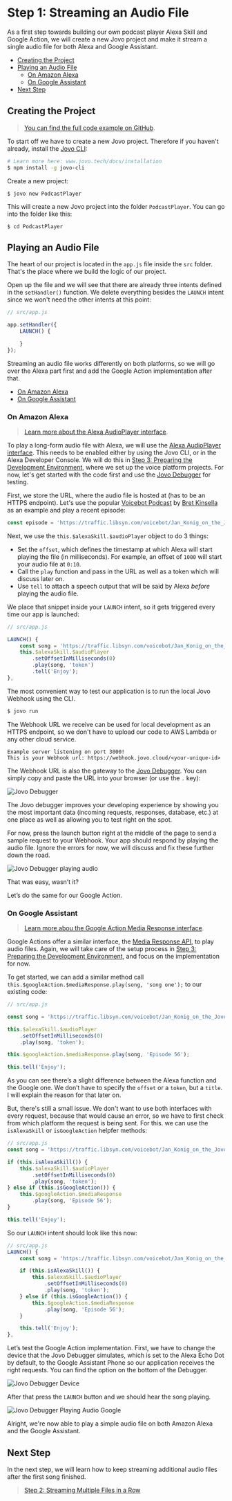 # Step 1: Streaming an Audio File

As a first step towards building our own podcast player Alexa Skill and Google Action, we will create a new Jovo project and make it stream a single audio file for both Alexa and Google Assistant.

* [Creating the Project](#creating-the-project)
* [Playing an Audio File](#playing-an-audio-file)
   * [On Amazon Alexa](#on-amazon-alexa)
   * [On Google Assistant](#on-google-assistant)
* [Next Step](#next-step)

## Creating the Project

> [You can find the full code example on GitHub](https://github.com/jovotech/jovo-sample-podcast-player).

To start off we have to create a new Jovo project. Therefore if you haven't already, install the [Jovo CLI](https://www.jovo.tech/docs/cli):

```sh
# Learn more here: www.jovo.tech/docs/installation
$ npm install -g jovo-cli
```

Create a new project:

```text
$ jovo new PodcastPlayer
```

This will create a new Jovo project into the folder `PodcastPlayer`. You can go into the folder like this:

```text
$ cd PodcastPlayer
```

## Playing an Audio File

The heart of our project is located in the `app.js` file inside the `src` folder. That's the place where we build the logic of our project.

Open up the file and we will see that there are already three intents defined in the `setHandler()` function. We delete everything besides the `LAUNCH` intent since we won't need the other intents at this point:

```javascript
// src/app.js

app.setHandler({
    LAUNCH() {

    }
});
```

Streaming an audio file works differently on both platforms, so we will go over the Alexa part first and add the Google Action implementation after that.

* [On Amazon Alexa](#on-amazon-alexa)
* [On Google Assistant](#on-google-assistant)

### On Amazon Alexa

> [Learn more about the Alexa AudioPlayer interface](https://www.jovo.tech/docs/amazon-alexa/audioplayer).

To play a long-form audio file with Alexa, we will use the [Alexa AudioPlayer interface](https://www.jovo.tech/docs/amazon-alexa/audioplayer). This needs to be enabled either by using the Jovo CLI, or in the Alexa Developer Console. We will do this in [Step 3: Preparing the Development Environment](./step-3-development-environment.md), where we set up the voice platform projects. For now, let's get started with the code first and use the [Jovo Debugger](https://www.jovo.tech/docs/debugger) for testing.

First, we store the URL, where the audio file is hosted at (has to be an HTTPS endpoint). Let's use the popular [Voicebot Podcast](https://voicebot.ai/voicebot-podcasts/) by [Bret Kinsella](https://twitter.com/bretkinsella) as an example and play a recent episode: 

```js
const episode = 'https://traffic.libsyn.com/voicebot/Jan_Konig_on_the_Jovo_Open_Source_Framework_for_Voice_App_Development_-_Voicebot_Podcast_Ep_56.mp3';
```

Next, we use the `this.$alexaSkill.$audioPlayer` object to do 3 things:
* Set the `offset`, which defines the timestamp at which Alexa will start playing the file (in milliseconds). For example, an offset of `1000` will start your audio file at `0:10`.
* Call the `play` function and pass in the URL as well as a token which will discuss later on.
* Use `tell` to attach a speech output that will be said by Alexa *before* playing the audio file.

We place that snippet inside your `LAUNCH` intent, so it gets triggered every time our app is launched:

```javascript
// src/app.js

LAUNCH() {
    const song = 'https://traffic.libsyn.com/voicebot/Jan_Konig_on_the_Jovo_Open_Source_Framework_for_Voice_App_Development_-_Voicebot_Podcast_Ep_56.mp3';
    this.$alexaSkill.$audioPlayer
        .setOffsetInMilliseconds(0)
        .play(song, 'token')
        .tell('Enjoy');
},
```

The most convenient way to test our application is to run the local Jovo Webhook using the CLI.

```sh
$ jovo run
```

The Webhook URL we receive can be used for local development as an HTTPS endpoint, so we don't have to upload our code to AWS Lambda or any other cloud service.

```text
Example server listening on port 3000!
This is your Webhook url: https://webhook.jovo.cloud/<your-unique-id>
```

The Webhook URL is also the gateway to the [Jovo Debugger](https://www.jovo.tech/docs/debugger). You can simply copy and paste the URL into your browser (or use the `.` key):

![Jovo Debugger](./img/jovo-debugger.png)

The Jovo debugger improves your developing experience by showing you the most important data (incoming requests, responses, database, etc.) at one place as well as allowing you to test right on the spot.  

For now, press the launch button right at the middle of the page to send a sample request to your Webhook. Your app should respond by playing the audio file. Ignore the errors for now, we will discuss and fix these further down the road.

![Jovo Debugger playing audio](img/jovo-debugger-playing-audio.png)

That was easy, wasn’t it?

Let’s do the same for our Google Action.

### On Google Assistant

> [Learn more abou the Google Action Media Response interface](https://www.jovo.tech/docs/google-assistant/media-response).

Google Actions offer a similar interface, the [Media Response API](https://www.jovo.tech/docs/google-assistant/media-response), to play audio files. Again, we will take care of the setup process in [Step 3: Preparing the Development Environment](./step-3-development-environment.md), and focus on the implementation for now.

To get started, we can add a similar method call `this.$googleAction.$mediaResponse.play(song, 'song one');` to our existing code:

```javascript
// src/app.js

const song = 'https://traffic.libsyn.com/voicebot/Jan_Konig_on_the_Jovo_Open_Source_Framework_for_Voice_App_Development_-_Voicebot_Podcast_Ep_56.mp3';

this.$alexaSkill.$audioPlayer
    .setOffsetInMilliseconds(0)
    .play(song, 'token');

this.$googleAction.$mediaResponse.play(song, 'Episode 56');

this.tell('Enjoy');
```

As you can see there’s a slight difference between the Alexa function and the Google one. We don’t have to specify the `offset` or a `token`, but a `title`. I will explain the reason for that later on.

But, there's still a small issue. We don't want to use both interfaces with every request, because that would cause an error, so we have to first check from which platform the request is being sent. For this. we can use the `isAlexaSkill` or `isGoogleAction` helpfer methods:

```javascript
// src/app.js
const song = 'https://traffic.libsyn.com/voicebot/Jan_Konig_on_the_Jovo_Open_Source_Framework_for_Voice_App_Development_-_Voicebot_Podcast_Ep_56.mp3';

if (this.isAlexaSkill()) {
    this.$alexaSkill.$audioPlayer
        .setOffsetInMilliseconds(0)
        .play(song, 'token');
} else if (this.isGoogleAction()) {
    this.$googleAction.$mediaResponse
        .play(song, 'Episode 56');
}

this.tell('Enjoy');
```

So our `LAUNCH` intent should look like this now:

```javascript
// src/app.js
LAUNCH() {
    const song = 'https://traffic.libsyn.com/voicebot/Jan_Konig_on_the_Jovo_Open_Source_Framework_for_Voice_App_Development_-_Voicebot_Podcast_Ep_56.mp3';

    if (this.isAlexaSkill()) {
        this.$alexaSkill.$audioPlayer
            .setOffsetInMilliseconds(0)
            .play(song, 'token');
    } else if (this.isGoogleAction()) {
        this.$googleAction.$mediaResponse
            .play(song, 'Episode 56');
    }

    this.tell('Enjoy');
},
```

Let’s test the Google Action implementation. First, we have to change the device that the Jovo Debugger simulates, which is set to the Alexa Echo Dot by default, to the Google Assistant Phone so our application receives the right requests. You can find the option on the bottom of the Debugger.

![Jovo Debugger Device](./img/jovo-debugger-device.png)

After that press the `LAUNCH` button and we should hear the song playing.

![Jovo Debugger Playing Audio Google](img/jovo-debugger-playing-audio-google.png)

Alright, we're now able to play a simple audio file on both Amazon Alexa and the Google Assistant. 

## Next Step

In the next step, we will learn how to keep streaming additional audio files after the first song finished.

> [Step 2: Streaming Multiple Files in a Row](./step-2-stream-multiple-files.md)

<!--[metadata]: { "description": "Learn how to stream an audio file on both Amazon Alexa and Google Assistant with the Jovo Framework.", "author": "kaan-kilic", "og-image": "https://www.jovo.tech/img/courses/project-3-podcast-player/podcast-player-course.jpg" }-->